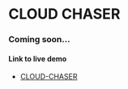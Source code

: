 # CLOUD CHASER

### Coming soon...

#### Link to live demo
<ul>
  <li><a href="https://cloud-chaser.netlify.app/">CLOUD-CHASER</a></li>
</ul>
